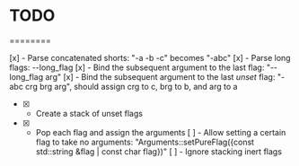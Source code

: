 # TODO #
========

[x] - Parse concatenated shorts: "-a -b -c" becomes "-abc"
[x] - Parse long flags: --long_flag
[x] - Bind the subsequent argument to the last flag: "--long_flag arg"
[x] - Bind the subsequent argument to the last _unset_ flag: "-abc crg brg arg", should assign crg to c, brg to b, and arg to a
* [x] - Create a stack of unset flags
* [x] - Pop each flag and assign the arguments
[ ] - Allow setting a certain flag to take no arguments: "Arguments::setPureFlag({const std::string &flag | const char flag})"
[ ] - Ignore stacking inert flags